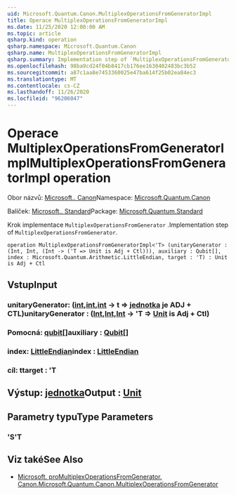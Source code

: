 ```yaml
---
uid: Microsoft.Quantum.Canon.MultiplexOperationsFromGeneratorImpl
title: Operace MultiplexOperationsFromGeneratorImpl
ms.date: 11/25/2020 12:00:00 AM
ms.topic: article
qsharp.kind: operation
qsharp.namespace: Microsoft.Quantum.Canon
qsharp.name: MultiplexOperationsFromGeneratorImpl
qsharp.summary: Implementation step of `MultiplexOperationsFromGenerator`.
ms.openlocfilehash: 98ba9cd24f04b8417cb176ee1630402483bc3b52
ms.sourcegitcommit: a87c1aa8e7453360025e47ba614f25b02ea84ec3
ms.translationtype: MT
ms.contentlocale: cs-CZ
ms.lasthandoff: 11/26/2020
ms.locfileid: "96206047"
---
```

# <a name="multiplexoperationsfromgeneratorimpl-operation"></a><span data-ttu-id="79204-102">Operace MultiplexOperationsFromGeneratorImpl</span><span class="sxs-lookup"><span data-stu-id="79204-102">MultiplexOperationsFromGeneratorImpl operation</span></span>

<span data-ttu-id="79204-103">Obor názvů: [Microsoft.. Canon](xref:Microsoft.Quantum.Canon)</span><span class="sxs-lookup"><span data-stu-id="79204-103">Namespace: [Microsoft.Quantum.Canon](xref:Microsoft.Quantum.Canon)</span></span>

<span data-ttu-id="79204-104">Balíček: [Microsoft.. Standard](https://nuget.org/packages/Microsoft.Quantum.Standard)</span><span class="sxs-lookup"><span data-stu-id="79204-104">Package: [Microsoft.Quantum.Standard](https://nuget.org/packages/Microsoft.Quantum.Standard)</span></span>


<span data-ttu-id="79204-105">Krok implementace `MultiplexOperationsFromGenerator` .</span><span class="sxs-lookup"><span data-stu-id="79204-105">Implementation step of `MultiplexOperationsFromGenerator`.</span></span>

```qsharp
operation MultiplexOperationsFromGeneratorImpl<'T> (unitaryGenerator : (Int, Int, (Int -> ('T => Unit is Adj + Ctl))), auxiliary : Qubit[], index : Microsoft.Quantum.Arithmetic.LittleEndian, target : 'T) : Unit is Adj + Ctl
```


## <a name="input"></a><span data-ttu-id="79204-106">Vstup</span><span class="sxs-lookup"><span data-stu-id="79204-106">Input</span></span>

### <a name="unitarygenerator--intintint---t--unit--is-adj--ctl"></a><span data-ttu-id="79204-107">unitaryGenerator: ([int](xref:microsoft.quantum.lang-ref.int),[int](xref:microsoft.quantum.lang-ref.int),[int](xref:microsoft.quantum.lang-ref.int) -> t => [jednotka](xref:microsoft.quantum.lang-ref.unit)  je ADJ + CTL)</span><span class="sxs-lookup"><span data-stu-id="79204-107">unitaryGenerator : ([Int](xref:microsoft.quantum.lang-ref.int),[Int](xref:microsoft.quantum.lang-ref.int),[Int](xref:microsoft.quantum.lang-ref.int) -> 'T => [Unit](xref:microsoft.quantum.lang-ref.unit)  is Adj + Ctl)</span></span>




### <a name="auxiliary--qubit"></a><span data-ttu-id="79204-108">Pomocná: [qubit](xref:microsoft.quantum.lang-ref.qubit)[]</span><span class="sxs-lookup"><span data-stu-id="79204-108">auxiliary : [Qubit](xref:microsoft.quantum.lang-ref.qubit)[]</span></span>




### <a name="index--littleendian"></a><span data-ttu-id="79204-109">index: [LittleEndian](xref:Microsoft.Quantum.Arithmetic.LittleEndian)</span><span class="sxs-lookup"><span data-stu-id="79204-109">index : [LittleEndian](xref:Microsoft.Quantum.Arithmetic.LittleEndian)</span></span>




### <a name="target--t"></a><span data-ttu-id="79204-110">cíl: t</span><span class="sxs-lookup"><span data-stu-id="79204-110">target : 'T</span></span>





## <a name="output--unit"></a><span data-ttu-id="79204-111">Výstup: [jednotka](xref:microsoft.quantum.lang-ref.unit)</span><span class="sxs-lookup"><span data-stu-id="79204-111">Output : [Unit](xref:microsoft.quantum.lang-ref.unit)</span></span>



## <a name="type-parameters"></a><span data-ttu-id="79204-112">Parametry typu</span><span class="sxs-lookup"><span data-stu-id="79204-112">Type Parameters</span></span>

### <a name="t"></a><span data-ttu-id="79204-113">'S</span><span class="sxs-lookup"><span data-stu-id="79204-113">'T</span></span>



## <a name="see-also"></a><span data-ttu-id="79204-114">Viz také</span><span class="sxs-lookup"><span data-stu-id="79204-114">See Also</span></span>

- [<span data-ttu-id="79204-115">Microsoft. proMultiplexOperationsFromGenerator. Canon.</span><span class="sxs-lookup"><span data-stu-id="79204-115">Microsoft.Quantum.Canon.MultiplexOperationsFromGenerator</span></span>](xref:Microsoft.Quantum.Canon.MultiplexOperationsFromGenerator)